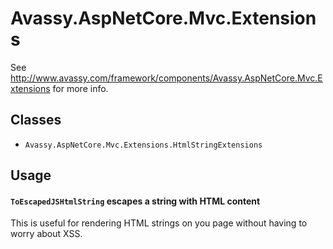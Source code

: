# Avassy.AspNetCore.Mvc.Extensions

See http://www.avassy.com/framework/components/Avassy.AspNetCore.Mvc.Extensions for more info.

## Classes

- `Avassy.AspNetCore.Mvc.Extensions.HtmlStringExtensions`

## Usage

#### `ToEscapedJSHtmlString` escapes a string with HTML content

This is useful for rendering HTML strings on you page without having to worry about XSS. 
